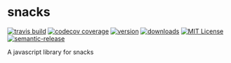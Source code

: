 # snacks

[![travis build](https://img.shields.io/travis/MattiasPernhult/snacks.svg)](https://travis-ci.org/MattiasPernhult/snacks)
[![codecov coverage](https://img.shields.io/codecov/c/github/MattiasPernhult/snacks.svg)](https://codecov.io/github/MattiasPernhult/snacks)
[![version](https://img.shields.io/npm/v/starwars-names.svg)](http://npm.im/snacks-generator)
[![downloads](https://img.shields.io/npm/dm/starwars-names.svg)](http://npm-stat.com/charts.html?package=snacks-generator&from=2015-11-07)
[![MIT License](https://img.shields.io/npm/l/snacks-generator.svg)](http://opensource.org/licenses/MIT)
[![semantic-release](https://img.shields.io/badge/%20%20%F0%9F%93%A6%F0%9F%9A%80-semantic--release-e10079.svg)](https://github.com/semantic-release/semantic-release)

A javascript library for snacks
